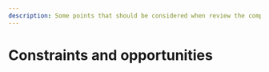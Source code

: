 ```yaml
---
description: Some points that should be considered when review the company activities.
---
```


# Constraints and opportunities

